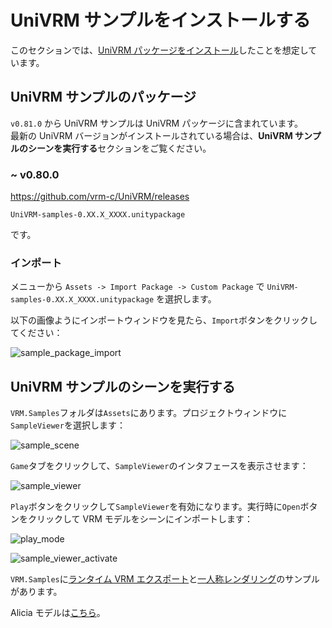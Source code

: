 # UniVRM サンプルをインストールする

このセクションでは、[UniVRM パッケージをインストール](/univrm/install/univrm_install)したことを想定しています。

## UniVRM サンプルのパッケージ

`v0.81.0` から UniVRM サンプルは UniVRM パッケージに含まれています。  
最新の UniVRM バージョンがインストールされている場合は、**UniVRM サンプルのシーンを実行する**セクションをご覧ください。

### ~ v0.80.0

https://github.com/vrm-c/UniVRM/releases

`UniVRM-samples-0.XX.X_XXXX.unitypackage`

です。

### インポート

メニューから `Assets -> Import Package -> Custom Package` で `UniVRM-samples-0.XX.X_XXXX.unitypackage` を選択します。

以下の画像ようにインポートウィンドウを見たら、`Import`ボタンをクリックしてください：

![sample_package_import](/images/vrm/sample_package_import.jpg)

## UniVRM サンプルのシーンを実行する

`VRM.Samples`フォルダは`Assets`にあります。プロジェクトウィンドウに`SampleViewer`を選択します：

![sample_scene](/images/vrm/sample_scene.jpg)

`Game`タブをクリックして、`SampleViewer`のインタフェースを表示させます：

![sample_viewer](/images/vrm/sample_viewer.jpg)

`Play`ボタンをクリックして`SampleViewer`を有効になります。実行時に`Open`ボタンをクリックして VRM モデルをシーンにインポートします：

![play_mode](/images/vrm/play_mode.jpg)

![sample_viewer_activate](/images/vrm/sample_viewer_activate.jpg)

`VRM.Samples`に[ランタイム VRM エクスポート](https://github.com/vrm-c/UniVRM/tree/master/Assets/VRM/Samples/RuntimeExporterSample)と[一人称レンダリング](https://github.com/vrm-c/UniVRM/tree/master/Assets/VRM/Samples/FirstPersonSample)のサンプルがあります。

Alicia モデルは[こちら](https://github.com/vrm-c/UniVRM/blob/master/Tests/Models/Alicia_vrm-0.51/AliciaSolid_vrm-0.51.vrm)。
